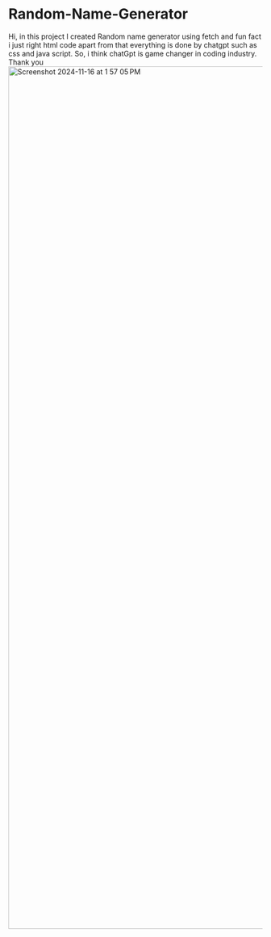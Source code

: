 # Random-Name-Generator
Hi, in this project I created Random name generator using fetch and fun fact i just right html code apart from that everything is done by chatgpt such as css and java script. So, i think chatGpt is game changer in coding industry. Thank you
<img width="1710" alt="Screenshot 2024-11-16 at 1 57 05 PM" src="https://github.com/user-attachments/assets/d6e6fc93-6c5c-4ba6-aca3-4c2dc2b3390a">
